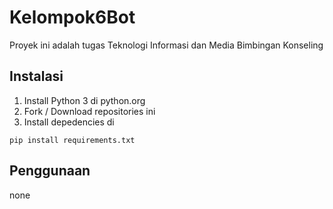 # Kelompok6Bot
Proyek ini adalah tugas Teknologi Informasi dan Media Bimbingan Konseling

## Instalasi
1. Install Python 3 di python.org
2. Fork / Download repositories ini
3. Install depedencies di
```
pip install requirements.txt
```

## Penggunaan
none
